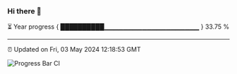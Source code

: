 ### Hi there 👋

⏳ Year progress { ██████████▁▁▁▁▁▁▁▁▁▁▁▁▁▁▁▁▁▁▁▁ } 33.75 %

---

⏰ Updated on Fri, 03 May 2024 12:18:53 GMT

![Progress Bar CI](https://github.com/liununu/liununu/workflows/Progress%20Bar%20CI/badge.svg)
